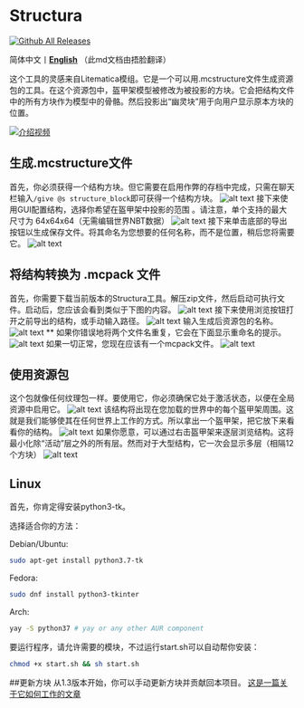 # Structura
[![Github All Releases](https://img.shields.io/github/downloads/RavinMaddHatter/Structura/total.svg)]()

简体中文丨[**English**](https://github.com//Wulian233/Structura/blob/main/README.md)
（此md文档由捂脸翻译）

这个工具的灵感来自Litematica模组。它是一个可以用.mcstructure文件生成资源包的工具。在这个资源包中，盔甲架模型被修改为被投影的方块。它会把结构文件中的所有方块作为模型中的骨骼。然后投影出“幽灵块”用于向用户显示原本方块的位置。

[![介绍视频](https://img.youtube.com/vi/IdKT925LKMM/0.jpg)](https://www.youtube.com/watch?v=IdKT925LKMM)

## 生成.mcstructure文件

首先，你必须获得一个结构方块。但它需要在启用作弊的存档中完成，只需在聊天栏输入`/give @s structure_block`即可获得一个结构方块。
![alt text](https://github.com/RavinMaddHatter/Structura/blob/main/docs/give_structure.png?raw=true)
接下来使用GUI配置结构，选择你希望在盔甲架中投影的范围 。请注意，单个支持的最大尺寸为 64x64x64（无需编辑世界NBT数据）
![alt text](https://github.com/RavinMaddHatter/Structura/blob/main/docs/select_structure.PNG?raw=true)
接下来单击底部的导出按钮以生成保存文件。将其命名为您想要的任何名称，而不是位置，稍后您将需要它。
![alt text](https://github.com/RavinMaddHatter/Structura/blob/main/docs/export_structure.PNG?raw=true)

## 将结构转换为 .mcpack 文件
首先，你需要下载当前版本的Structura工具。解压zip文件，然后启动可执行文件。启动后，您应该会看到类似于下图的内容。
![alt text](https://github.com/RavinMaddHatter/Structura/blob/main/docs/launch_structura.PNG?raw=true)
接下来使用浏览按钮打开之前导出的结构，或手动输入路径。
![alt text](https://github.com/RavinMaddHatter/Structura/blob/main/docs/browse_file.PNG?raw=true)
输入生成后资源包的名称。
![alt text](https://github.com/RavinMaddHatter/Structura/blob/main/docs/name.PNG?raw=true)
** 如果你错误地将两个文件名重复，它会在下面显示重命名的提示。
![alt text](https://github.com/RavinMaddHatter/Structura/blob/main/docs/already_exists.PNG?raw=true)
如果一切正常，您现在应该有一个mcpack文件。
![alt text](https://github.com/RavinMaddHatter/Structura/blob/main/docs/pack_made.PNG?raw=true)

## 使用资源包
这个包就像任何纹理包一样。要使用它，你必须确保它处于激活状态，以便在全局资源中启用它。
![alt text](https://github.com/RavinMaddHatter/Structura/blob/main/docs/make_pack_active.PNG?raw=true)
该结构将出现在您加载的世界中的每个盔甲架周围。这就是我们能够使其在任何世界上工作的方式。所以拿出一个盔甲架，把它放下来看看你的结构。
![alt text](https://github.com/RavinMaddHatter/Structura/blob/main/docs/example_full.png?raw=true)
如果你愿意，可以通过右击盔甲架来逐层浏览结构。这将最小化除“活动”层之外的所有层。然而对于大型结构，它一次会显示多层（相隔12个方块）
![alt text](https://github.com/RavinMaddHatter/Structura/blob/main/docs/example_layer.png?raw=true)


## Linux

首先，你肯定得安装python3-tk。

选择适合你的方法：

Debian/Ubuntu:
```bash
sudo apt-get install python3.7-tk
```
Fedora:
```bash
sudo dnf install python3-tkinter
```
Arch:
```bash
yay -S python37 # yay or any other AUR component
```
要运行程序，请允许需要的模块，不过运行start.sh可以自动帮你安装：
```bash
chmod +x start.sh && sh start.sh
```

##更新方块
从1.3版本开始，你可以手动更新方块并贡献回本项目。
[这是一篇关于它如何工作的文章](docs/Editing%20Blocks.md)
